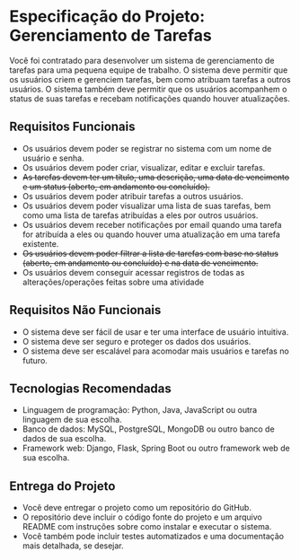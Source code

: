 # Especificação do Projeto: Gerenciamento de Tarefas

Você foi contratado para desenvolver um sistema de gerenciamento de tarefas para uma pequena equipe de trabalho. O sistema deve permitir que os usuários criem e gerenciem tarefas, bem como atribuam tarefas a outros usuários. O sistema também deve permitir que os usuários acompanhem o status de suas tarefas e recebam notificações quando houver atualizações.

## Requisitos Funcionais

- Os usuários devem poder se registrar no sistema com um nome de usuário e senha.
- Os usuários devem poder criar, visualizar, editar e excluir tarefas.
- ~~As tarefas devem ter um título, uma descrição, uma data de vencimento e um status (aberto, em andamento ou concluído).~~
- Os usuários devem poder atribuir tarefas a outros usuários.
- Os usuários devem poder visualizar uma lista de suas tarefas, bem como uma lista de tarefas atribuídas a eles por outros usuários.
- Os usuários devem receber notificações por email quando uma tarefa for atribuída a eles ou quando houver uma atualização em uma tarefa existente.
- ~~Os usuários devem poder filtrar a lista de tarefas com base no status (aberto, em andamento ou concluído) e na data de vencimento.~~
- Os usuários devem conseguir acessar registros de todas as alterações/operações feitas sobre uma atividade
## Requisitos Não Funcionais

- O sistema deve ser fácil de usar e ter uma interface de usuário intuitiva.
- O sistema deve ser seguro e proteger os dados dos usuários.
- O sistema deve ser escalável para acomodar mais usuários e tarefas no futuro.

## Tecnologias Recomendadas

- Linguagem de programação: Python, Java, JavaScript ou outra linguagem de sua escolha.
- Banco de dados: MySQL, PostgreSQL, MongoDB ou outro banco de dados de sua escolha.
- Framework web: Django, Flask, Spring Boot ou outro framework web de sua escolha.

## Entrega do Projeto

- Você deve entregar o projeto como um repositório do GitHub.
- O repositório deve incluir o código fonte do projeto e um arquivo README com instruções sobre como instalar e executar o sistema.
- Você também pode incluir testes automatizados e uma documentação mais detalhada, se desejar.